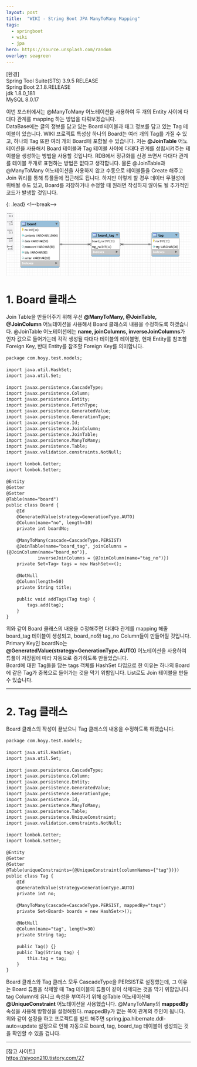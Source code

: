 ```yaml
---
layout: post
title:  "WIKI - String Boot JPA ManyToMany Mapping"
tags:
  - springboot
  - wiki
  - jpa
hero: https://source.unsplash.com/random
overlay: seagreen
---
```

[환경]  
Spring Tool Suite(STS) 3.9.5 RELEASE  
Spring Boot 2.1.8.RELEASE  
jdk 1.8.0_181  
MySQL 8.0.17  

이번 포스터에서는 @ManyToMany 어노테이션을 사용하여 두 개의 Entity 사이에 다대다 관계를 mapping 하는 방법을 다뤄보겠습니다.  
DataBase에는 글의 정보를 담고 있는 Board 테이블과 태그 정보를 담고 있는 Tag 테이블이 있습니다. WIKI 프로젝트 특성상 하나의 Board는 여러 개의 Tag를 가질 수 있고, 하나의 Tag 또한 여러 개의 Board에 포함될 수 있습니다. 저는 **@JoinTable** 어노테이션을 사용해서 Board 테이블과 Tag 테이블 사이에 다대다 관계를 성립시켜주는 테이블을 생성하는 방법을 사용할 것입니다. RDB에서 정규화를 신경 쓰면서 다대다 관계를 테이블 두개로 표현하는 방법은 없다고 생각합니다. 물론 @JoinTable과 @ManyToMany 어노테이션을 사용하지 않고 수동으로 테이블들을 Create 해주고 Join 쿼리를 통해 튜플들에 접근해도 됩니다. 하지만 이렇게 할 경우 데이터 무결성에 위배될 수도 있고, Board를 저장하거나 수정할 때 원래면 작성하지 않아도 될 추가적인 코드가 발생할 것입니다.  

{: .lead}
<!–-break-–>

![Alt text](/uploads/wiki/wiki_4_manytomany.PNG)

# 1. Board 클래스

Join Table을 만들어주기 위해 우선 **@ManyToMany, @JoinTable, @JoinColumn** 어노테이션을 사용해서 Board 클래스의 내용을 수정하도록 하겠습니다. @JoinTable 어노테이션에는 **name, joinColumns, inverseJoinColumns**가 인자 값으로 들어가는데 각각 생성될 다대다 테이블의 테이블명, 현재 Entity를 참조할 Foreign Key, 반대 Entity를 참조할 Foreign Key를 의미합니다.
<pre><code>package com.hoyy.test.models;

import java.util.HashSet;
import java.util.Set;

import javax.persistence.CascadeType;
import javax.persistence.Column;
import javax.persistence.Entity;
import javax.persistence.FetchType;
import javax.persistence.GeneratedValue;
import javax.persistence.GenerationType;
import javax.persistence.Id;
import javax.persistence.JoinColumn;
import javax.persistence.JoinTable;
import javax.persistence.ManyToMany;
import javax.persistence.Table;
import javax.validation.constraints.NotNull;

import lombok.Getter;
import lombok.Setter;

@Entity
@Getter
@Setter
@Table(name="board")
public class Board {
	@Id
	@GeneratedValue(strategy=GenerationType.AUTO)
	@Column(name="no", length=10)
	private int boardNo;
	
	@ManyToMany(cascade=CascadeType.PERSIST)
	@JoinTable(name="board_tag", joinColumns = {@JoinColumn(name="board_no")},
			inverseJoinColumns = {@JoinColumn(name="tag_no")})
	private Set&lt;Tag&gt; tags = new HashSet&lt;&gt;();
	
	@NotNull
	@Column(length=50)
	private String title;

	public void addTags(Tag tag) {
		tags.add(tag);
	}
}</code></pre>

위와 같이 Board 클래스의 내용을 수정해주면 다대다 관계를 mapping 해줄 board_tag 테이블이 생성되고, board_no와 tag_no Column들이 만들어질 것입니다.  
Primary Key인 boardNo는 **@GeneratedValue(strategy=GenerationType.AUTO)** 어노테이션을 사용하여 튜플이 저장됨에 따라 자동으로 증가하도록 만들었습니다.  
Board에 대한 Tag들을 담는 tags 객체를 HashSet 타입으로 한 이유는 하나의 Board에 같은 Tag가 중복으로 들어가는 것을 막기 위함입니다. List로도 Join 테이블을 만들 수 있습니다.

--------------------------------------------------------------

# 2. Tag 클래스

Board 클래스의 작성이 끝났으니 Tag 클래스의 내용을 수정하도록 하겠습니다.
<pre><code>package com.hoyy.test.models;

import java.util.HashSet;
import java.util.Set;

import javax.persistence.CascadeType;
import javax.persistence.Column;
import javax.persistence.Entity;
import javax.persistence.GeneratedValue;
import javax.persistence.GenerationType;
import javax.persistence.Id;
import javax.persistence.ManyToMany;
import javax.persistence.Table;
import javax.persistence.UniqueConstraint;
import javax.validation.constraints.NotNull;

import lombok.Getter;
import lombok.Setter;

@Entity
@Getter
@Setter
@Table(uniqueConstraints={@UniqueConstraint(columnNames={"tag"})})
public class Tag {
	@Id
	@GeneratedValue(strategy=GenerationType.AUTO)
	private int no;
	
	@ManyToMany(cascade=CascadeType.PERSIST, mappedBy="tags")
	private Set&lt;Board&gt; boards = new HashSet&lt;&gt;();
	
	@NotNull
	@Column(name="tag", length=30)
	private String tag;
	
	public Tag() {}
	public Tag(String tag) {
		this.tag = tag;
	}
}</code></pre>

Board 클래스와 Tag 클래스 모두 CascadeType을 PERSIST로 설정했는데, 그 이유는 Board 튜플을 삭제할 때 Tag 테이블의 튜플이 같이 삭제되는 것을 막기 위함입니다.  
tag Column에 유니크 속성을 부여하기 위해 @Table 어노테이션에 **@UniqueConstraint** 어노테이션을 사용했습니다. @ManyToMany의 **mappedBy** 속성을 사용해 방향성을 설정해줬다. mappedBy가 없는 쪽이 관계의 주인이 됩니다.  
위와 같이 설정을 하고 프로젝트를 빌드 해주면 spring.jpa.hibernate.ddl-auto=update 설정으로 인해 자동으로 board, tag, board_tag 테이블이 생성되는 것을 확인할 수 있을 겁니다.  

---
[참고 사이트]  
<https://siyoon210.tistory.com/27>